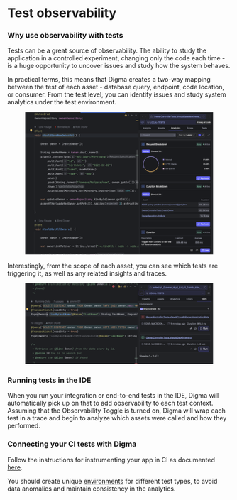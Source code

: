 # Test observability

### Why use observability with tests

Tests can be a great source of observability. The ability to study the application in a controlled experiment, changing only the code each time - is a huge opportunity to uncover issues and study how the system behaves.

In practical terms, this means that Digma creates a two-way mapping between the test of each asset - database query, endpoint, code location, or consumer.  From the test level, you can identify issues and study system analytics under the test environment.

<figure><img src="../.gitbook/assets/image (23).png" alt=""><figcaption></figcaption></figure>

Interestingly, from the scope of each asset, you can see which tests are triggering it, as well as any related insights and traces.

<figure><img src="../.gitbook/assets/image (24).png" alt=""><figcaption></figcaption></figure>

### Running tests in the IDE

When you run your integration or end-to-end tests in the IDE, Digma will automatically pick up on that to add observability to each test context. Assuming that the Observability Toggle is turned on, Digma will wrap each test in a trace and begin to analyze which assets were called and how they performed.

### Connecting your CI tests with Digma

Follow the instructions for instrumenting your app in CI as documented [here](../instrumentation/spring-spring-boot-dropwizard-and-default/instrumenting-your-code-in-ci-staging-or-the-terminal.md).&#x20;

You should create unique [environments](../digma-core-concepts/environments.md) for different test types, to avoid data anomalies and maintain consistency in the analytics.&#x20;

